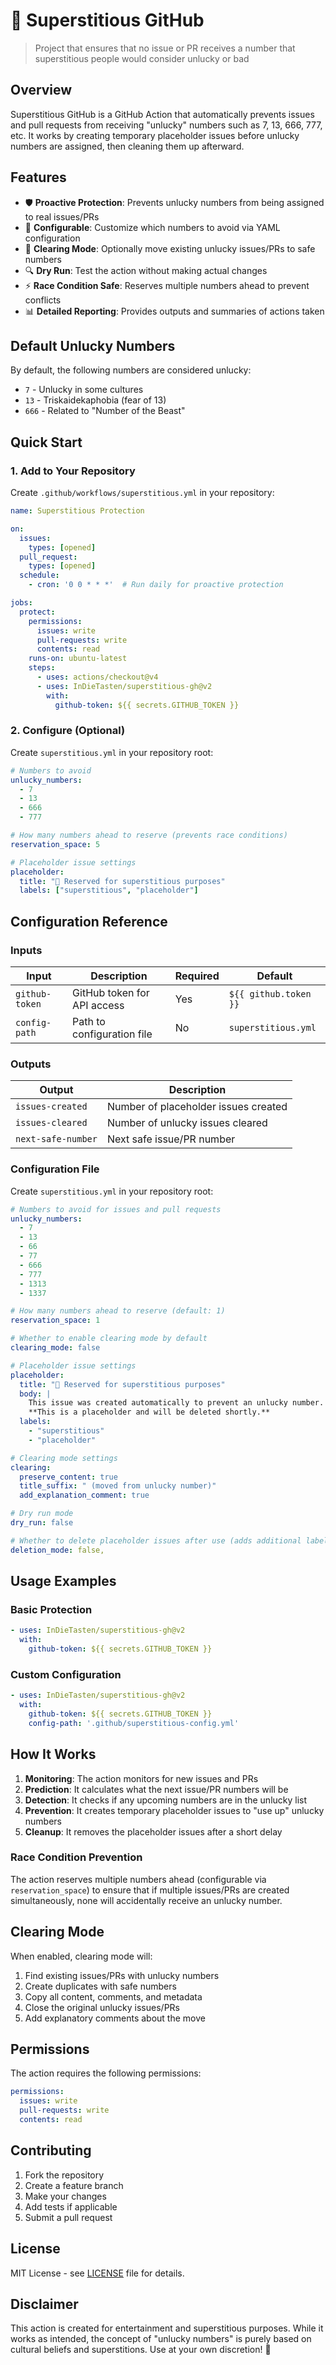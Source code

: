 # 🔮 Superstitious GitHub

> Project that ensures that no issue or PR receives a number that superstitious people would consider unlucky or bad

## Overview

Superstitious GitHub is a GitHub Action that automatically prevents issues and pull requests from receiving "unlucky" numbers such as 7, 13, 666, 777, etc. It works by creating temporary placeholder issues before unlucky numbers are assigned, then cleaning them up afterward.

## Features

- 🛡️ **Proactive Protection**: Prevents unlucky numbers from being assigned to real issues/PRs
- 🔧 **Configurable**: Customize which numbers to avoid via YAML configuration
- 🧹 **Clearing Mode**: Optionally move existing unlucky issues/PRs to safe numbers
- 🔍 **Dry Run**: Test the action without making actual changes
- ⚡ **Race Condition Safe**: Reserves multiple numbers ahead to prevent conflicts
- 📊 **Detailed Reporting**: Provides outputs and summaries of actions taken

## Default Unlucky Numbers

By default, the following numbers are considered unlucky:
- `7` - Unlucky in some cultures
- `13` - Triskaidekaphobia (fear of 13)
- `666` - Related to "Number of the Beast"

## Quick Start

### 1. Add to Your Repository

Create `.github/workflows/superstitious.yml` in your repository:

```yaml
name: Superstitious Protection

on:
  issues:
    types: [opened]
  pull_request:
    types: [opened]
  schedule:
    - cron: '0 0 * * *'  # Run daily for proactive protection

jobs:
  protect:
    permissions:
      issues: write
      pull-requests: write
      contents: read
    runs-on: ubuntu-latest
    steps:
      - uses: actions/checkout@v4
      - uses: InDieTasten/superstitious-gh@v2
        with:
          github-token: ${{ secrets.GITHUB_TOKEN }}
```

### 2. Configure (Optional)

Create `superstitious.yml` in your repository root:

```yaml
# Numbers to avoid
unlucky_numbers:
  - 7
  - 13
  - 666
  - 777

# How many numbers ahead to reserve (prevents race conditions)
reservation_space: 5

# Placeholder issue settings
placeholder:
  title: "🔮 Reserved for superstitious purposes"
  labels: ["superstitious", "placeholder"]
```

## Configuration Reference

### Inputs

| Input | Description | Required | Default |
|-------|-------------|----------|---------|
| `github-token` | GitHub token for API access | Yes | `${{ github.token }}` |
| `config-path` | Path to configuration file | No | `superstitious.yml` |

### Outputs

| Output | Description |
|--------|-------------|
| `issues-created` | Number of placeholder issues created |
| `issues-cleared` | Number of unlucky issues cleared |
| `next-safe-number` | Next safe issue/PR number |

### Configuration File

Create `superstitious.yml` in your repository root:

```yaml
# Numbers to avoid for issues and pull requests
unlucky_numbers:
  - 7
  - 13
  - 66
  - 77
  - 666
  - 777
  - 1313
  - 1337

# How many numbers ahead to reserve (default: 1)
reservation_space: 1

# Whether to enable clearing mode by default
clearing_mode: false

# Placeholder issue settings
placeholder:
  title: "🔮 Reserved for superstitious purposes"
  body: |
    This issue was created automatically to prevent an unlucky number.
    **This is a placeholder and will be deleted shortly.**
  labels:
    - "superstitious"
    - "placeholder"

# Clearing mode settings
clearing:
  preserve_content: true
  title_suffix: " (moved from unlucky number)"
  add_explanation_comment: true

# Dry run mode
dry_run: false

# Whether to delete placeholder issues after use (adds additional labels and renames the issue title)
deletion_mode: false,
```

## Usage Examples

### Basic Protection

```yaml
- uses: InDieTasten/superstitious-gh@v2
  with:
    github-token: ${{ secrets.GITHUB_TOKEN }}
```

### Custom Configuration

```yaml
- uses: InDieTasten/superstitious-gh@v2
  with:
    github-token: ${{ secrets.GITHUB_TOKEN }}
    config-path: '.github/superstitious-config.yml'
```

## How It Works

1. **Monitoring**: The action monitors for new issues and PRs
2. **Prediction**: It calculates what the next issue/PR numbers will be
3. **Detection**: It checks if any upcoming numbers are in the unlucky list
4. **Prevention**: It creates temporary placeholder issues to "use up" unlucky numbers
5. **Cleanup**: It removes the placeholder issues after a short delay

### Race Condition Prevention

The action reserves multiple numbers ahead (configurable via `reservation_space`) to ensure that if multiple issues/PRs are created simultaneously, none will accidentally receive an unlucky number.

## Clearing Mode

When enabled, clearing mode will:

1. Find existing issues/PRs with unlucky numbers
2. Create duplicates with safe numbers
3. Copy all content, comments, and metadata
4. Close the original unlucky issues/PRs
5. Add explanatory comments about the move

## Permissions

The action requires the following permissions:

```yaml
permissions:
  issues: write
  pull-requests: write
  contents: read
```

## Contributing

1. Fork the repository
2. Create a feature branch
3. Make your changes
4. Add tests if applicable
5. Submit a pull request

## License

MIT License - see [LICENSE](LICENSE) file for details.

## Disclaimer

This action is created for entertainment and superstitious purposes. While it works as intended, the concept of "unlucky numbers" is purely based on cultural beliefs and superstitions. Use at your own discretion! 🔮

